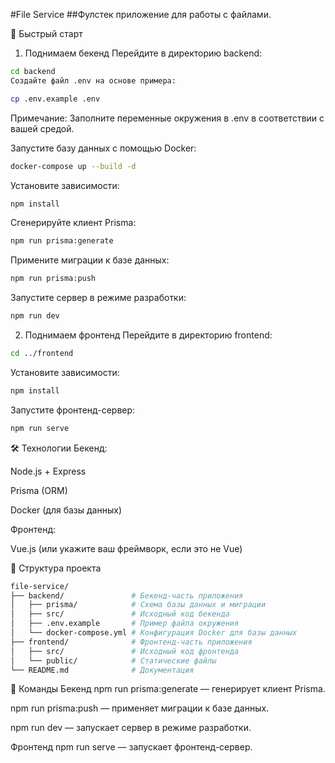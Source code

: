 #File Service
##Фулстек приложение для работы с файлами.

🚀 Быстрый старт

1. Поднимаем бекенд
   Перейдите в директорию backend:

```bash
cd backend
Создайте файл .env на основе примера:
```

```bash
cp .env.example .env
```

Примечание: Заполните переменные окружения в .env в соответствии с вашей средой.

Запустите базу данных с помощью Docker:

```bash
docker-compose up --build -d
```

Установите зависимости:

```bash
npm install
```

Сгенерируйте клиент Prisma:

```bash
npm run prisma:generate
```

Примените миграции к базе данных:

```bash
npm run prisma:push
```

Запустите сервер в режиме разработки:

```bash
npm run dev
```

2. Поднимаем фронтенд
   Перейдите в директорию frontend:

```bash
cd ../frontend
```

Установите зависимости:

```bash
npm install
```

Запустите фронтенд-сервер:

```bash
npm run serve
```

🛠 Технологии
Бекенд:

Node.js + Express

Prisma (ORM)

Docker (для базы данных)

Фронтенд:

Vue.js (или укажите ваш фреймворк, если это не Vue)

📂 Структура проекта

```bash
file-service/
├── backend/               # Бекенд-часть приложения
│   ├── prisma/            # Схема базы данных и миграции
│   ├── src/               # Исходный код бекенда
│   ├── .env.example       # Пример файла окружения
│   └── docker-compose.yml # Конфигурация Docker для базы данных
├── frontend/              # Фронтенд-часть приложения
│   ├── src/               # Исходный код фронтенда
│   └── public/            # Статические файлы
└── README.md              # Документация
```

🔧 Команды
Бекенд
npm run prisma:generate — генерирует клиент Prisma.

npm run prisma:push — применяет миграции к базе данных.

npm run dev — запускает сервер в режиме разработки.

Фронтенд
npm run serve — запускает фронтенд-сервер.
